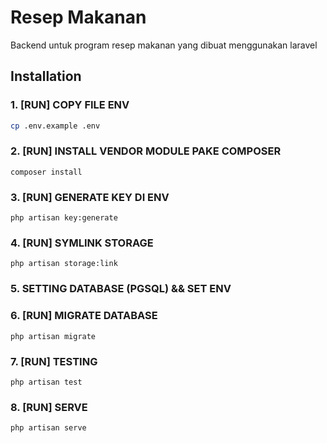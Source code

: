 # Resep Makanan
Backend untuk program resep makanan yang dibuat menggunakan laravel

## Installation
### 1. [RUN] COPY FILE ENV
```bash
cp .env.example .env
```
### 2. [RUN] INSTALL VENDOR MODULE PAKE COMPOSER
```
composer install
```
### 3. [RUN] GENERATE KEY DI ENV
```
php artisan key:generate
```
### 4. [RUN] SYMLINK STORAGE
```
php artisan storage:link
```
### 5. SETTING DATABASE (PGSQL) && SET ENV

### 6. [RUN] MIGRATE DATABASE

```
php artisan migrate
```
### 7. [RUN] TESTING

```
php artisan test
```
### 8. [RUN] SERVE
```
php artisan serve
```